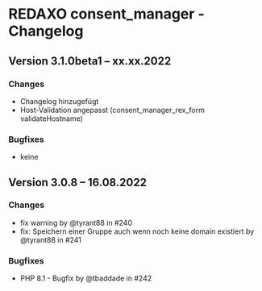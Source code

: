 # REDAXO consent_manager - Changelog

## Version 3.1.0beta1 – xx.xx.2022

### Changes

* Changelog hinzugefügt
* Host-Validation angepasst (consent_manager_rex_form validateHostname)

### Bugfixes

* keine

## Version 3.0.8 – 16.08.2022

### Changes

* fix warning by @tyrant88 in #240
* fix: Speichern einer Gruppe auch wenn noch keine domain existiert by @tyrant88 in #241

### Bugfixes

* PHP 8.1 - Bugfix by @tbaddade in #242